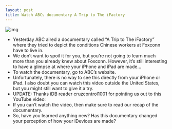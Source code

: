 ```yaml
---
layout: post
title: Watch ABCs documentary A Trip to The iFactory
---
```

![img](http://media.idownloadblog.com/wp-content/uploads/2012/02/Foxconn-Workers.jpg)
* Yesterday ABC aired a documentary called “A Trip to The iFactory” where they tried to depict the conditions Chinese workers at Foxconn have to live in.
* We don’t want to spoil it for you, but you’re not going to learn much more than you already knew about Foxconn. However, it’s still interesting to have a glimpse at where your iPhone and iPad are made…
* To watch the documentary, go to ABC’s website.
* Unfortunately, there is no way to see this directly from your iPhone or iPad. I also doubt you can watch this video outside the United States, but you might still want to give it a try.
* UPDATE: Thanks iDB reader cruzcontrol1001 for pointing us out to this YouTube video:
* If you can’t watch the video, then make sure to read our recap of the documentary.
* So, have you learned anything new? Has this documentary changed your perception of how your iDevices are made?

